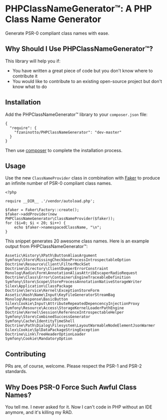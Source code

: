 PHPClassNameGenerator™: A PHP Class Name Generator
==================================================

Generate PSR-0 compliant class names with ease.

Why Should I Use PHPClassNameGenerator™?
----------------------------------------

This library will help you if:

 * You have written a great piece of code but you don't know where to contribute it
 * You would like to contribute to an existing open-source project but don't know what to do
 
Installation
------------

Add the PHPClassNameGenerator™ library to your `composer.json` file:

    {
      "require": {
        "fzaninotto/PHPClassNameGenerator": "dev-master"
      }
    }

Then use [composer](http://getcomposer.org/doc/00-intro.md) to complete the installation process.

Usage
-----

Use the new `ClassNameProvider` class in combination with [Faker](https://github.com/fzaninotto/Faker) to produce an infinite number of PSR-0 compliant class names.

    <?php

    require __DIR__ .'/vendor/autoload.php';

    $faker = Faker\Factory::create();
    $faker->addProvider(new PHPClassNameGenerator\ClassNameProvider($faker));
    for ($i=0; $i < 20; $i++) {
        echo $faker->namespacedClassName, "\n";
    }

This snippet generates 20 awesome class names. Here is an example output from PHPClassNameGenerator™:

    Assetic\History\XPath\ButtonAliasArgument
    Symfony\Store\MissingCheckboxProcessIntrospectableOption
    Doctrine\Resource\Client\FilterMockSet
    Doctrine\Directory\ClientDumperErrorConstraint
    Monolog\Radio\Form\AnnotationAliasAttribEscaperRadioRequest
    Doctrine\Class\Error\Container\EngineTraceableDefinition
    Symfony\Store\Scope\StoreProcessAnnotationNativeStorageWriter
    Silex\Application\ClassPackage
    Doctrine\Service\Kernel\ExceptionStoreForm
    Assetic\Hash\Name\Input\KeyFileGeneratorStreamBag
    Monolog\Response\BasicButton
    Silex\Cookie\Input\AttributeRepeatedDepencencyInjectionProxy
    Symfony\Resource\Access\StorageKernelLoaderPathEngine
    Doctrine\Kernel\Session\ReferenceIntrospectableHelper
    Symfony\Store\CombinedSuccessGenerator
    Symfony\Cache\IdentityTimeShell
    Doctrine\Path\Dialog\Filesystem\LayoutWarmableNodeElementJsonWarmer
    Silex\Cookie\SplDataPackageStringException
    Doctrine\Link\TreeHeaderOptionLoader
    Symfony\Cookie\MandatoryOption

Contributing
------------

PRs are, of course, welcome. Please respect the PSR-1 and PSR-2 standards.

Why Does PSR-0 Force Such Awful Class Names?
--------------------------------------------

You tell me. I never asked for it. Now I can't code in PHP without an IDE anymore, and it's killing my RAD.